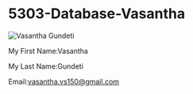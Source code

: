 # 5303-Database-Vasantha

![Vasantha Gundeti]( https://avatars1.githubusercontent.com/u/13241071?v=3&s=96)
 
 My First Name:Vasantha
 
 My Last Name:Gundeti
 
 Email:vasantha.vs150@gmail.com
